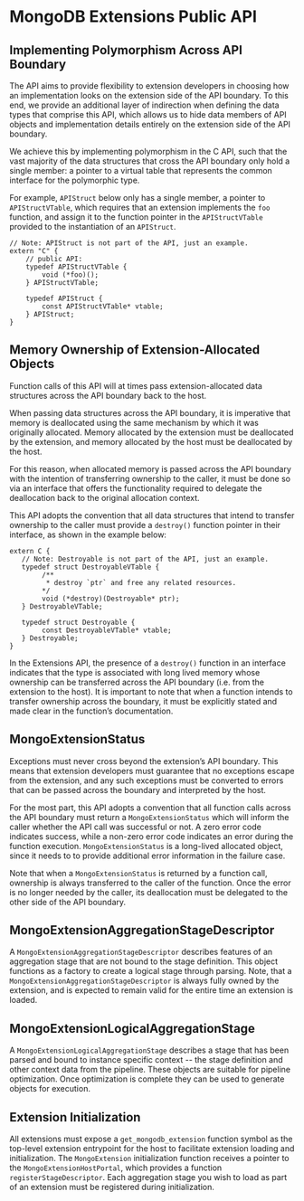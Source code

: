 # MongoDB Extensions Public API

## Implementing Polymorphism Across API Boundary

The API aims to provide flexibility to extension developers in choosing how an implementation
looks on the extension side of the API boundary. To this end, we provide an additional layer of
indirection when defining the data types that comprise this API, which allows us to hide data
members of API objects and implementation details entirely on the extension side of the API
boundary.

We achieve this by implementing polymorphism in the C API, such that the vast majority of the
data structures that cross the API boundary only hold a single member: a pointer to a
virtual table that represents the common interface for the polymorphic type.

For example, `APIStruct` below only has a single member, a pointer to `APIStructVTable`, which
requires that an extension implements the `foo` function, and assign it to the function pointer in
the `APIStructVTable` provided to the instantiation of an `APIStruct`.

```
// Note: APIStruct is not part of the API, just an example.
extern "C" {
    // public API:
    typedef APIStructVTable {
        void (*foo)();
    } APIStructVTable;

    typedef APIStruct {
        const APIStructVTable* vtable;
    } APIStruct;
}
```

## Memory Ownership of Extension-Allocated Objects

Function calls of this API will at times pass extension-allocated data structures across the API
boundary back to the host.

When passing data structures across the API boundary, it is imperative that memory is deallocated
using the same mechanism by which it was originally allocated. Memory allocated by the extension
must be deallocated by the extension, and memory allocated by the host must be deallocated by the
host.

For this reason, when allocated memory is passed across the API boundary with the intention of
transferring ownership to the caller, it must be done so via an interface that offers the
functionality required to delegate the deallocation back to the original allocation context.

This API adopts the convention that all data structures that intend to transfer ownership to
the caller must provide a `destroy()` function pointer in their interface, as shown in the example
below:

```
extern C {
   // Note: Destroyable is not part of the API, just an example.
   typedef struct DestroyableVTable {
        /**
         * destroy `ptr` and free any related resources.
        */
        void (*destroy)(Destroyable* ptr);
   } DestroyableVTable;

   typedef struct Destroyable {
        const DestroyableVTable* vtable;
   } Destroyable;
}
```

In the Extensions API, the presence of a `destroy()` function in an interface indicates that the
type is associated with long lived memory whose ownership can be transferred across the API
boundary (i.e. from the extension to the host). It is important to note that when a function intends
to transfer ownership across the boundary, it must be explicitly stated and made clear in the
function’s documentation.

## MongoExtensionStatus

Exceptions must never cross beyond the extension’s API boundary. This means that extension
developers must guarantee that no exceptions escape from the extension, and any such exceptions
must be converted to errors that can be passed across the boundary and interpreted by the host.

For the most part, this API adopts a convention that all function calls across the API boundary must
return a `MongoExtensionStatus` which will inform the caller whether the API call was successful or
not. A zero error code indicates success, while a non-zero error code indicates an error during
the function execution. `MongoExtensionStatus` is a long-lived allocated object, since it needs to
to provide additional error information in the failure case.

Note that when a `MongoExtensionStatus` is returned by a function call, ownership is always
transferred to the caller of the function. Once the error is no longer needed by the caller,
its deallocation must be delegated to the other side of the API boundary.

## MongoExtensionAggregationStageDescriptor

A `MongoExtensionAggregationStageDescriptor` describes features of an aggregation stage that are
not bound to the stage definition. This object functions as a factory to create a logical stage
through parsing. Note, that a `MongoExtensionAggregationStageDescriptor` is always fully owned by
the extension, and is expected to remain valid for the entire time an extension is loaded.

## MongoExtensionLogicalAggregationStage

A `MongoExtensionLogicalAggregationStage` describes a stage that has been parsed and bound to
instance specific context -- the stage definition and other context data from the pipeline.
These objects are suitable for pipeline optimization. Once optimization is complete they can
be used to generate objects for execution.

## Extension Initialization

All extensions must expose a `get_mongodb_extension` function symbol as the top-level extension
entrypoint for the host to facilitate extension loading and initialization. The `MongoExtension`
initialization function receives a pointer to the `MongoExtensionHostPortal`, which provides a
function `registerStageDescriptor`. Each aggregation stage you wish to load as part of an extension
must be registered during initialization.
